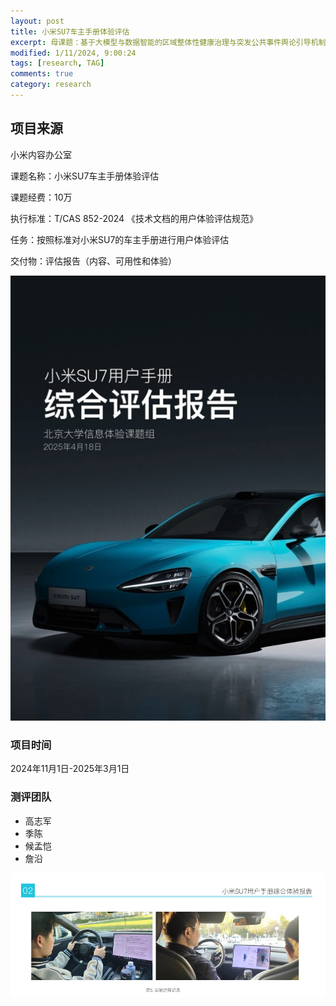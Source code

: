 ```yaml
---
layout: post
title: 小米SU7车主手册体验评估
excerpt: 母课题：基于大模型与数据智能的区域整体性健康治理与突发公共事件舆论引导机制研究——以武汉市东湖高新区为例
modified: 1/11/2024, 9:00:24
tags: [research, TAG]
comments: true
category: research
---
```






## 项目来源

小米内容办公室

课题名称：小米SU7车主手册体验评估

课题经费：10万

执行标准：T/CAS 852-2024 《技术文档的用户体验评估规范》

任务：按照标准对小米SU7的车主手册进行用户体验评估

交付物：评估报告（内容、可用性和体验）

![report](/assets/blog-images/2024/report.jpg)


### 项目时间

2024年11月1日-2025年3月1日

### 测评团队

- 高志军
- 季陈
- 候孟恺
- 詹沿

![experiement](/assets/blog-images/2024/experiement.jpg)

